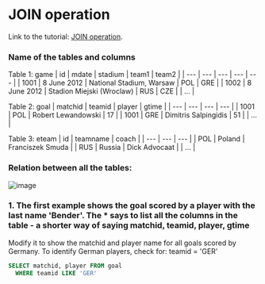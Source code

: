 # JOIN operation
Link to the tutorial: [JOIN operation](https://www.sqlzoo.net/wiki/The_JOIN_operation).

### Name of the tables and columns
Table 1: game
| id | mdate | stadium | team1 | team2 |
| --- | --- | --- | --- | --- |
| 1001 | 8 June 2012 | National Stadium, Warsaw	 | POL | GRE |
| 1002 | 8 June 2012 | Stadion Miejski (Wroclaw)	| RUS | CZE |
| ... |


Table 2: goal
| matchid | teamid | player | gtime |
| --- | --- | --- | --- |
| 1001 | POL | Robert Lewandowski | 17 |
| 1001 | GRE | Dimitris Salpingidis	 | 51 |
| ... |

Table 3: eteam
| id | teamname | coach | 
| --- | --- | --- |
| POL | Poland | 	Franciszek Smuda |
| RUS | Russia | 	Dick Advocaat |
| ... |

### Relation between all the tables: 
![image](https://github.com/aledominique/sqlzoo_exercises/assets/93596082/655933e8-b477-4f03-adee-3c36fc18d665)


### 1. The first example shows the goal scored by a player with the last name 'Bender'. The * says to list all the columns in the table - a shorter way of saying matchid, teamid, player, gtime
Modify it to show the matchid and player name for all goals scored by Germany. To identify German players, check for: teamid = 'GER'
```sql
SELECT matchid, player FROM goal 
  WHERE teamid LIKE 'GER' 
```

